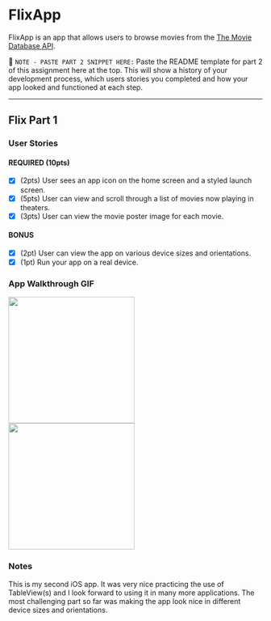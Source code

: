 # FlixApp

FlixApp is an app that allows users to browse movies from the [The Movie Database API](http://docs.themoviedb.apiary.io/#).

📝 `NOTE - PASTE PART 2 SNIPPET HERE:` Paste the README template for part 2 of this assignment here at the top. This will show a history of your development process, which users stories you completed and how your app looked and functioned at each step.

---

## Flix Part 1

### User Stories

#### REQUIRED (10pts)
- [X] (2pts) User sees an app icon on the home screen and a styled launch screen.
- [X] (5pts) User can view and scroll through a list of movies now playing in theaters.
- [X] (3pts) User can view the movie poster image for each movie.

#### BONUS
- [X] (2pt) User can view the app on various device sizes and orientations.
- [X] (1pt) Run your app on a real device.

### App Walkthrough GIF
<img src="http://g.recordit.co/ob6OAPYlmx.gif" width=250><br> 
<img src="http://g.recordit.co/b1hhGjA9Nv.gif" width=250><br>

### Notes
This is my second iOS app. It was very nice practicing the use of TableView(s) and I look forward to using it in many more applications. The most challenging part so far was making the app look nice in different device sizes and orientations.
